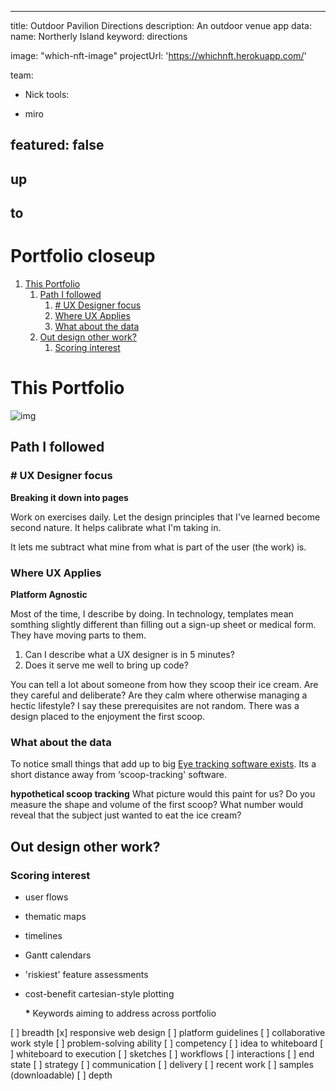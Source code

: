  ---
 title: Outdoor Pavilion Directions
 description: An outdoor venue app
 data:
  name:  Northerly Island
  keyword: directions

 image: "which-nft-image"
 projectUrl: 'https://whichnft.herokuapp.com/'

 team:
   - Nick
 tools:

   - miro

 featured: false
 ---
## up
## to

# Portfolio closeup

1.  [This Portfolio](#org403fd23)
    1.  [Path I followed](#orge74e59d)
        1.  [# UX Designer focus](#orga54e82b)
        2.  [Where UX Applies](#orgfa14691)
        3.  [What about the data](#orgf7bfafc)
    2.  [Out design other work?](#org393643d)
        1.  [Scoring interest](#orgbdc40d8)


<a id="org403fd23"></a>

# This Portfolio

![img](https://uploads-ssl.webflow.com/5d7d44d8cb34e46b7a9f7abb/60fde1d5c119d426d436c58a_drumroll.gif)


<a id="orge74e59d"></a>

## Path I followed


<a id="orga54e82b"></a>

### # UX Designer focus

**Breaking it down into pages**

Work on exercises daily. Let the design principles that I've learned become second nature. It helps calibrate what I'm taking in.

It lets me subtract what mine from what is part of the user (the work) is.


<a id="orgfa14691"></a>

### Where UX Applies

**Platform Agnostic**

Most of the time, I describe by doing. In technology, templates mean somthing slightly different than filling out a sign-up sheet or medical form. They have moving parts to them.

1.  Can I describe what a UX designer is in 5 minutes?
2.  Does it serve me well to bring up code?

You can tell a lot about someone from how they scoop their ice cream. Are they careful and deliberate? Are they calm where otherwise managing a hectic lifestyle? I say these prerequisites are not random. There was a design placed to the enjoyment the first scoop.


<a id="orgf7bfafc"></a>

### What about the data

To notice small things that add up to big [Eye tracking software exists](<https://webgazer.cs.brown.edu/>). Its a short distance away from ‘scoop-tracking' software.

**hypothetical scoop tracking** What picture would this paint for us? Do you measure the shape and volume of the first scoop? What number would reveal that the subject just wanted to eat the ice cream?


<a id="org393643d"></a>

## Out design other work?


<a id="orgbdc40d8"></a>

### Scoring interest

-   user flows

-   thematic maps

-   timelines

-   Gantt calendars

-   'riskiest' feature assessments

-   cost-benefit cartesian-style plotting
    
    **\*** Keywords aiming to address across portfolio

[ ] breadth [x] responsive web design [ ] platform guidelines [ ] collaborative work style [ ] problem-solving ability [ ] competency [ ] idea to whiteboard [ ] whiteboard to execution [ ] sketches [ ] workflows [ ] interactions [ ] end state [ ] strategy [ ] communication [ ] delivery [ ] recent work [ ] samples (downloadable) [ ] depth
